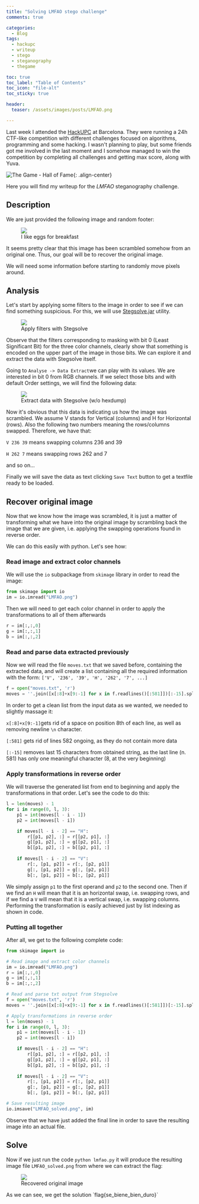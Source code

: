 ```yaml
---
title: "Solving LMFAO stego challenge"
comments: true

categories:
  - Blog
tags:
  - hackupc
  - writeup
  - stego
  - steganography
  - thegame

toc: true
toc_label: "Table of Contents"
toc_icon: "file-alt"
toc_sticky: true

header:
  teaser: /assets/images/posts/LMFAO.png

---
```


Last week I attended the [HackUPC](https://hackupc.com/) at Barcelona. They were running a 24h CTF-like competition with different challenges focused on algorithms, programming and some hacking. I wasn't planning to play, but some friends got me involved in the last moment and I somehow managed to win the competition by completing all challenges and getting max score, along with Yuva.

![The Game - Hall of Fame](/assets/images/posts/TheGame_HOF.jpg){: .align-center}

Here you will find my writeup for the *LMFAO* steganography challenge.

## Description

We are just provided the following image and random footer:

<figure class="align-center" style="width: 300px">
    <a href="/assets/images/posts/LMFAO.png"><img src="/assets/images/posts/LMFAO.png"></a>
    <figcaption>I like eggs for breakfast</figcaption>
</figure>

It seems pretty clear that this image has been scrambled somehow from an original one. Thus, our goal will be to recover the original image.

We will need some information before starting to randomly move pixels around.

## Analysis

Let's start by applying some filters to the image in order to see if we can find something suspicious. For this, we will use [Stegsolve.jar](http://www.caesum.com/handbook/Stegsolve.jar) utility.

<figure class="align-center" style="width:300px">
    <a href="/assets/images/posts/LMFAO_stegsolve_1.gif"><img src="/assets/images/posts/LMFAO_stegsolve_1.gif"></a>
    <figcaption>Apply filters with Stegsolve</figcaption>
</figure>

Observe that the filters corresponding to masking with bit 0 (Least Significant Bit) for the three color channels, clearly show that something is encoded on the upper part of the image in those bits. We can explore it and extract the data with Stegsolve itself.

Going to `Analyse -> Data Extract`we can play with its values. We are interested in bit 0 from RGB channels. If we select those bits and with default Order settings, we will find the following data:

<figure class="align-center">
    <a href="/assets/images/posts/LMFAO_stegsolve_2.png"><img src="/assets/images/posts/LMFAO_stegsolve_2.png"></a>
    <figcaption>Extract data with Stegsolve (w/o hexdump)</figcaption>
</figure>

Now it's obvious that this data is indicating us how the image was scrambled. We assume V stands for Vertical (columns) and H for Horizontal (rows). Also the following two numbers meaning the rows/columns swapped. Therefore, we have that:

`V 236 39` means swapping columns 236 and 39

`H 262 7` means swapping rows 262 and 7

and so on...

Finally we will save the data as text clicking `Save Text` button to get a textfile ready to be loaded.

## Recover original image

Now that we know how the image was scrambled, it is just a matter of transforming what we have into the original image by scrambling back the image that we are given, i.e. applying the swapping operations found in reverse order.

We can do this easily with python. Let's see how:

### Read image and extract color channels

We will use the `io` subpackage from `skimage` library in order to read the image:

```python
from skimage import io
im = io.imread("LMFAO.png")
```

Then we will need to get each color channel in order to apply the transformations to all of them afterwards

```python
r = im[:,:,0]
g = im[:,:,1]
b = im[:,:,2]
```

### Read and parse data extracted previously

Now we will read the file `moves.txt` that we saved before, containing the extracted data, and will create a list containing all the required information with the form: `['V', '236', '39', 'H', '262', '7', ...]`

```python
f = open("moves.txt", 'r')
moves = ''.join([x[:8]+x[9:-1] for x in f.readlines()[:581]])[:-15].split()
```

In order to get a clean list from the input data as we wanted, we needed to slightly massage it:

`x[:8]+x[9:-1]`gets rid of a space on position 8th of each line, as well as removing newline `\n` character.

`[:581]` gets rid of lines 582 ongoing, as they do not contain more data

`[:-15]` removes last 15 characters from obtained string, as the last line (n. 581) has only one meaningful character (8, at the very beginning)

### Apply transformations in reverse order

We will traverse the generated list from end to beginning and apply the transformations in that order. Let's see the code to do this:

```python
l = len(moves) - 1
for i in range(0, l, 3):
    p1 = int(moves[l - i - 1])
    p2 = int(moves[l - i])

    if moves[l - i - 2] == "H":
        r[[p1, p2], :] = r[[p2, p1], :]
        g[[p1, p2], :] = g[[p2, p1], :]
        b[[p1, p2], :] = b[[p2, p1], :]
    
    if moves[l - i - 2] == "V":
        r[:, [p1, p2]] = r[:, [p2, p1]]
        g[:, [p1, p2]] = g[:, [p2, p1]]
        b[:, [p1, p2]] = b[:, [p2, p1]]
```

We simply assign `p1` to the first operand and `p2` to the second one. Then if we find an `H` will mean that it is an horizontal swap, i.e. swapping rows, and if we find a `V` will mean that it is a vertical swap, i.e. swapping columns. Performing the transformation is easily achieved just by list indexing as shown in code.

### Putting all together

After all, we get to the following complete code:

```python
from skimage import io

# Read image and extract color channels
im = io.imread("LMFAO.png")
r = im[:,:,0]
g = im[:,:,1]
b = im[:,:,2]

# Read and parse txt output from Stegsolve
f = open("moves.txt", 'r')
moves = ''.join([x[:8]+x[9:-1] for x in f.readlines()[:581]])[:-15].split()

# Apply transformations in reverse order
l = len(moves) - 1
for i in range(0, l, 3):
    p1 = int(moves[l - i - 1])
    p2 = int(moves[l - i])

    if moves[l - i - 2] == "H":
        r[[p1, p2], :] = r[[p2, p1], :]
        g[[p1, p2], :] = g[[p2, p1], :]
        b[[p1, p2], :] = b[[p2, p1], :]
    
    if moves[l - i - 2] == "V":
        r[:, [p1, p2]] = r[:, [p2, p1]]
        g[:, [p1, p2]] = g[:, [p2, p1]]
        b[:, [p1, p2]] = b[:, [p2, p1]]

# Save resulting image
io.imsave("LMFAO_solved.png", im)
```

Observe that we have just added the final line in order to save the resulting image into an actual file. 

## Solve

Now if we just run the code `python lmfao.py` it will produce the resulting image file `LMFAO_solved.png` from where we can extract the flag:

<figure class="align-center" style="width: 300px">
    <a href="/assets/images/posts/LMFAO_solved.png"><img src="/assets/images/posts/LMFAO_solved.png"></a>
    <figcaption>Recovered original image</figcaption>
</figure>
As we can see, we get the solution `flag{se_biene_bien_duro}` 

